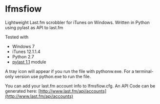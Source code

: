 lfmsfiow
========

Lightweight Last.fm scrobbler for iTunes on Windows. Written in Python using pylast as API to last.fm

Tested with
 * Windows 7
 * iTunes 12.1.1.4
 * Python 2.7
 * [pylast 1.1](https://github.com/pylast/pylast) module

A tray icon will appear if you run the file with pythonw.exe. For a terminal-only version use python.exe to run the file. 

You can add your last.fm account info to lfmsfiow.cfg. An API Code can be generated here: [http://www.last.fm/api/accounts](http://www.last.fm/api/accounts)